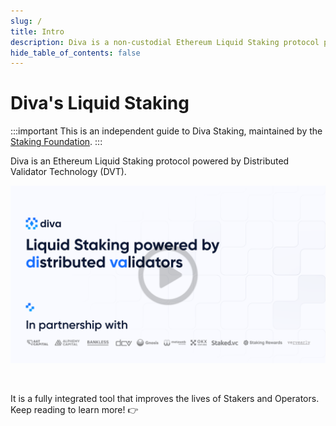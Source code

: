 ```yaml
---
slug: /
title: Intro
description: Diva is a non-custodial Ethereum Liquid Staking protocol powered by Distributed Validator Technology (DVT).
hide_table_of_contents: false
---
```


# Diva's Liquid Staking

:::important
This is an independent guide to Diva Staking, maintained by the [Staking Foundation](foundation).
:::

Diva is an Ethereum Liquid Staking protocol powered by Distributed Validator Technology (DVT).

<div style={{textAlign: 'center', border: '1px solid #ccc'}}>

[![stake](img/dropbox-deck.png)](https://www.dropbox.com/s/gxuww7hq3ztwslm/Diva%20Deck.pdf?dl=0)
</div>

<br/>

It is a fully integrated tool that improves the lives of Stakers and Operators. Keep reading to learn more! 👉